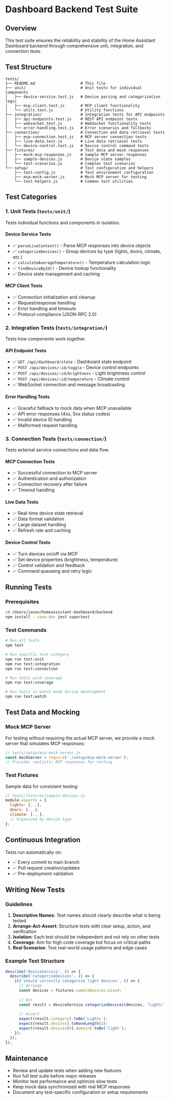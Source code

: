 # Dashboard Backend Test Suite

## Overview
This test suite ensures the reliability and stability of the Home Assistant Dashboard backend through comprehensive unit, integration, and connection tests.

## Test Structure

```
tests/
├── README.md                    # This file
├── unit/                        # Unit tests for individual components
│   ├── device-service.test.js   # Device parsing and categorization logic
│   ├── mcp-client.test.js       # MCP client functionality
│   └── utils.test.js            # Utility functions
├── integration/                 # Integration tests for API endpoints
│   ├── api-endpoints.test.js    # REST API endpoint tests
│   ├── websocket.test.js        # WebSocket functionality tests
│   └── error-handling.test.js   # Error scenarios and fallbacks
├── connection/                  # Connection and data retrieval tests
│   ├── mcp-connection.test.js   # MCP server connection tests
│   ├── live-data.test.js        # Live data retrieval tests
│   └── device-control.test.js   # Device control command tests
├── fixtures/                    # Test data and mock responses
│   ├── mock-mcp-responses.js    # Sample MCP server responses
│   ├── sample-devices.js        # Device state samples
│   └── test-scenarios.js        # Complex test scenarios
└── setup/                       # Test configuration and helpers
    ├── test-config.js           # Test environment configuration
    ├── mcp-mock-server.js       # Mock MCP server for testing
    └── test-helpers.js          # Common test utilities
```

## Test Categories

### 1. Unit Tests (`tests/unit/`)
Tests individual functions and components in isolation.

#### Device Service Tests
- ✅ `parseLiveContext()` - Parse MCP responses into device objects
- ✅ `categorizeDevices()` - Group devices by type (lights, doors, climate, etc.)
- ✅ `calculateAverageTemperature()` - Temperature calculation logic
- ✅ `findDeviceById()` - Device lookup functionality
- ✅ Device state management and caching

#### MCP Client Tests
- ✅ Connection initialization and cleanup
- ✅ Request/response handling
- ✅ Error handling and timeouts
- ✅ Protocol compliance (JSON-RPC 2.0)

### 2. Integration Tests (`tests/integration/`)
Tests how components work together.

#### API Endpoint Tests
- ✅ `GET /api/dashboard/state` - Dashboard state endpoint
- ✅ `POST /api/devices/:id/toggle` - Device control endpoints
- ✅ `POST /api/devices/:id/brightness` - Light brightness control
- ✅ `POST /api/devices/:id/temperature` - Climate control
- ✅ WebSocket connection and message broadcasting

#### Error Handling Tests
- ✅ Graceful fallback to mock data when MCP unavailable
- ✅ API error responses (4xx, 5xx status codes)
- ✅ Invalid device ID handling
- ✅ Malformed request handling

### 3. Connection Tests (`tests/connection/`)
Tests external service connections and data flow.

#### MCP Connection Tests
- ✅ Successful connection to MCP server
- ✅ Authentication and authorization
- ✅ Connection recovery after failure
- ✅ Timeout handling

#### Live Data Tests
- ✅ Real-time device state retrieval
- ✅ Data format validation
- ✅ Large dataset handling
- ✅ Refresh rate and caching

#### Device Control Tests
- ✅ Turn devices on/off via MCP
- ✅ Set device properties (brightness, temperature)
- ✅ Control validation and feedback
- ✅ Command queueing and retry logic

## Running Tests

### Prerequisites
```bash
cd /Users/jason/homeassistant-dashboard/backend
npm install --save-dev jest supertest
```

### Test Commands
```bash
# Run all tests
npm test

# Run specific test category
npm run test:unit
npm run test:integration
npm run test:connection

# Run tests with coverage
npm run test:coverage

# Run tests in watch mode during development
npm run test:watch
```

## Test Data and Mocking

### Mock MCP Server
For testing without requiring the actual MCP server, we provide a mock server that simulates MCP responses:

```javascript
// tests/setup/mcp-mock-server.js
const mockServer = require('./setup/mcp-mock-server');
// Provides realistic MCP responses for testing
```

### Test Fixtures
Sample data for consistent testing:

```javascript
// tests/fixtures/sample-devices.js
module.exports = {
  lights: [...],
  doors: [...],
  climate: [...],
  // Organized by device type
};
```

## Continuous Integration

Tests run automatically on:
- ✅ Every commit to main branch
- ✅ Pull request creation/updates
- ✅ Pre-deployment validation

## Writing New Tests

### Guidelines
1. **Descriptive Names**: Test names should clearly describe what is being tested
2. **Arrange-Act-Assert**: Structure tests with clear setup, action, and verification
3. **Isolation**: Each test should be independent and not rely on other tests
4. **Coverage**: Aim for high code coverage but focus on critical paths
5. **Real Scenarios**: Test real-world usage patterns and edge cases

### Example Test Structure
```javascript
describe('DeviceService', () => {
  describe('categorizeDevices', () => {
    it('should correctly categorize light devices', () => {
      // Arrange
      const devices = fixtures.sampleDevices.mixed;
      
      // Act
      const result = deviceService.categorizeDevices(devices, 'lights');
      
      // Assert
      expect(result.category).toBe('Lights');
      expect(result.devices).toHaveLength(3);
      expect(result.devices[0].domain).toBe('light');
    });
  });
});
```

## Maintenance

- Review and update tests when adding new features
- Run full test suite before major releases
- Monitor test performance and optimize slow tests
- Keep mock data synchronized with real MCP responses
- Document any test-specific configuration or setup requirements